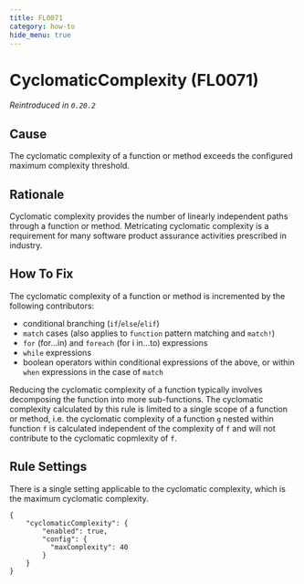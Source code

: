 ```yaml
---
title: FL0071
category: how-to
hide_menu: true
---
```


# CyclomaticComplexity (FL0071)

*Reintroduced in `0.20.2`*

## Cause

The cyclomatic complexity of a function or method exceeds the configured maximum complexity threshold.

## Rationale

Cyclomatic complexity provides the number of linearly independent paths through a function or method. Metricating cyclomatic complexity is a requirement for many software product assurance activities prescribed in industry.

## How To Fix

The cyclomatic complexity of a function or method is incremented by the following contributors:
* conditional branching (`if`/`else`/`elif`)
* `match` cases (also applies to `function` pattern matching and `match!`)
* `for` (for...in) and `foreach` (for i in...to) expressions
* `while` expressions
* boolean operators within conditional expressions of the above, or within `when` expressions in the case of `match`

Reducing the cyclomatic complexity of a function typically involves decomposing the function into more sub-functions. The cyclomatic complexity calculated by this rule is limited to a single scope of a function or method, i.e. the cyclomatic complexity of a function `g` nested within function `f` is calculated independent of the complexity of `f` and will not contribute to the cyclomatic copmlexity of `f`.

## Rule Settings

There is a single setting applicable to the cyclomatic complexity, which is the maximum cyclomatic complexity.  

    {
        "cyclomaticComplexity": {
            "enabled": true,
            "config": {
              "maxComplexity": 40
            }
        } 
    }
